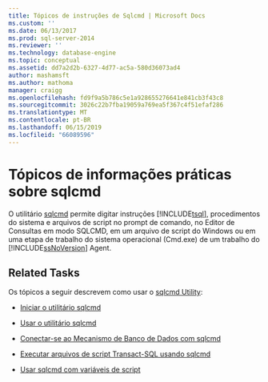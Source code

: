 ```yaml
---
title: Tópicos de instruções de Sqlcmd | Microsoft Docs
ms.custom: ''
ms.date: 06/13/2017
ms.prod: sql-server-2014
ms.reviewer: ''
ms.technology: database-engine
ms.topic: conceptual
ms.assetid: dd7a2d2b-6327-4d77-ac5a-580d36073ad4
author: mashamsft
ms.author: mathoma
manager: craigg
ms.openlocfilehash: fd9f9a5b786c5e1a928655276641e841cb3f43c8
ms.sourcegitcommit: 3026c22b7fba19059a769ea5f367c4f51efaf286
ms.translationtype: MT
ms.contentlocale: pt-BR
ms.lasthandoff: 06/15/2019
ms.locfileid: "66089596"
---
```

# <a name="sqlcmd-how-to-topics"></a>Tópicos de informações práticas sobre sqlcmd
  O utilitário [sqlcmd](../tools/sqlcmd-utility.md) permite digitar instruções [!INCLUDE[tsql](../includes/tsql-md.md)], procedimentos do sistema e arquivos de script no prompt de comando, no Editor de Consultas em modo SQLCMD, em um arquivo de script do Windows ou em uma etapa de trabalho do sistema operacional (Cmd.exe) de um trabalho do [!INCLUDE[ssNoVersion](../includes/ssnoversion-md.md)] Agent.  
  
## <a name="related-tasks"></a>Related Tasks  
 Os tópicos a seguir descrevem como usar o [sqlcmd Utility](../tools/sqlcmd-utility.md):  
  
-   [Iniciar o utilitário sqlcmd](../relational-databases/scripting/sqlcmd-start-the-utility.md)  
  
-   [Usar o utilitário sqlcmd](../relational-databases/scripting/sqlcmd-use-the-utility.md)  
  
-   [Conectar-se ao Mecanismo de Banco de Dados com sqlcmd](../relational-databases/scripting/sqlcmd-connect-to-the-database-engine.md)  
  
-   [Executar arquivos de script Transact-SQL usando sqlcmd](../relational-databases/scripting/sqlcmd-run-transact-sql-script-files.md)  
  
-   [Usar sqlcmd com variáveis de script](../relational-databases/scripting/sqlcmd-use-with-scripting-variables.md)  
  
  
